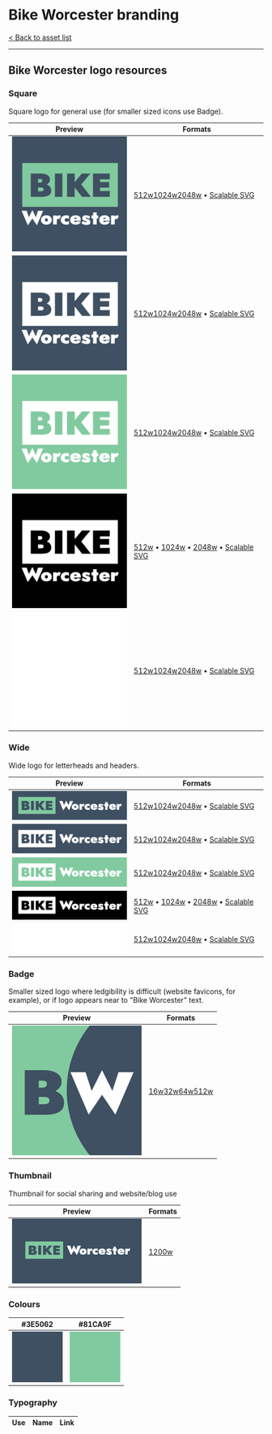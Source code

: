 # Bike Worcester branding

[< Back to asset list](./index.md)

---

## Bike Worcester logo resources

### Square
Square logo for general use (for smaller sized icons use Badge).

| Preview | Formats |
| ------- | ------- |
| [![Square](../assets/bike_worcester-logo/bike_worcester-logo-square-256.png)](bike_worcester-logo-square.md) | [512w](../assets/bike_worcester-logo/bike_worcester-logo-square-512.png)[1024w](../assets/bike_worcester-logo/bike_worcester-logo-square-1024.png)[2048w](../assets/bike_worcester-logo/bike_worcester-logo-square-2048.png) &bull; [Scalable SVG](../assets/bike_worcester-logo/bike_worcester-logo-square.svg) |
  | [![ 3E5062](../assets/bike_worcester-logo/bike_worcester-logo-square-mono-3E5062-256.png)](-.md#3E5062) | [512w](../assets/bike_worcester-logo/bike_worcester-logo-square-mono-3E5062-512.png)[1024w](../assets/bike_worcester-logo/bike_worcester-logo-square-mono-3E5062-1024.png)[2048w](../assets/bike_worcester-logo/bike_worcester-logo-square-mono-3E5062-2048.png) &bull; [Scalable SVG](../assets/bike_worcester-logo/bike_worcester-logo-square-mono-3E5062.svg) |
  | [![ 81CA9F](../assets/bike_worcester-logo/bike_worcester-logo-square-mono-81CA9F-256.png)](-.md#81CA9F) | [512w](../assets/bike_worcester-logo/bike_worcester-logo-square-mono-81CA9F-512.png)[1024w](../assets/bike_worcester-logo/bike_worcester-logo-square-mono-81CA9F-1024.png)[2048w](../assets/bike_worcester-logo/bike_worcester-logo-square-mono-81CA9F-2048.png) &bull; [Scalable SVG](../assets/bike_worcester-logo/bike_worcester-logo-square-mono-81CA9F.svg) |
| [![Square black](../assets/bike_worcester-logo/bike_worcester-logo-square-mono-000000-256.png)](bike_worcester-logo-square.md#000000) | [512w](../assets/bike_worcester-logo/bike_worcester-logo-square-mono-000000-512.png) &bull; [1024w](../assets/bike_worcester-logo/bike_worcester-logo-square-mono-000000-1024.png) &bull; [2048w](../assets/bike_worcester-logo/bike_worcester-logo-square-mono-000000-2048.png) &bull; [Scalable SVG](../assets/bike_worcester-logo/bike_worcester-logo-square-mono-000000.svg) |
| [![Square black](../assets/bike_worcester-logo/bike_worcester-logo-square-mono-ffffff-256.png)](bike_worcester-logo-square.md#ffffff) | [512w](../assets/bike_worcester-logo/bike_worcester-logo-square-mono-ffffff-512.png)[1024w](../assets/bike_worcester-logo/bike_worcester-logo-square-mono-ffffff-1024.png)[2048w](../assets/bike_worcester-logo/bike_worcester-logo-square-mono-ffffff-2048.png) &bull; [Scalable SVG](../assets/bike_worcester-logo/bike_worcester-logo-square-mono-ffffff.svg) |

### Wide
Wide logo for letterheads and headers.

| Preview | Formats |
| ------- | ------- |
| [![Wide](../assets/bike_worcester-logo/bike_worcester-logo-wide-256.png)](bike_worcester-logo-wide.md) | [512w](../assets/bike_worcester-logo/bike_worcester-logo-wide-512.png)[1024w](../assets/bike_worcester-logo/bike_worcester-logo-wide-1024.png)[2048w](../assets/bike_worcester-logo/bike_worcester-logo-wide-2048.png) &bull; [Scalable SVG](../assets/bike_worcester-logo/bike_worcester-logo-wide.svg) |
  | [![ 3E5062](../assets/bike_worcester-logo/bike_worcester-logo-wide-mono-3E5062-256.png)](-.md#3E5062) | [512w](../assets/bike_worcester-logo/bike_worcester-logo-wide-mono-3E5062-512.png)[1024w](../assets/bike_worcester-logo/bike_worcester-logo-wide-mono-3E5062-1024.png)[2048w](../assets/bike_worcester-logo/bike_worcester-logo-wide-mono-3E5062-2048.png) &bull; [Scalable SVG](../assets/bike_worcester-logo/bike_worcester-logo-wide-mono-3E5062.svg) |
  | [![ 81CA9F](../assets/bike_worcester-logo/bike_worcester-logo-wide-mono-81CA9F-256.png)](-.md#81CA9F) | [512w](../assets/bike_worcester-logo/bike_worcester-logo-wide-mono-81CA9F-512.png)[1024w](../assets/bike_worcester-logo/bike_worcester-logo-wide-mono-81CA9F-1024.png)[2048w](../assets/bike_worcester-logo/bike_worcester-logo-wide-mono-81CA9F-2048.png) &bull; [Scalable SVG](../assets/bike_worcester-logo/bike_worcester-logo-wide-mono-81CA9F.svg) |
| [![Wide black](../assets/bike_worcester-logo/bike_worcester-logo-wide-mono-000000-256.png)](bike_worcester-logo-wide.md#000000) | [512w](../assets/bike_worcester-logo/bike_worcester-logo-wide-mono-000000-512.png) &bull; [1024w](../assets/bike_worcester-logo/bike_worcester-logo-wide-mono-000000-1024.png) &bull; [2048w](../assets/bike_worcester-logo/bike_worcester-logo-wide-mono-000000-2048.png) &bull; [Scalable SVG](../assets/bike_worcester-logo/bike_worcester-logo-wide-mono-000000.svg) |
| [![Wide black](../assets/bike_worcester-logo/bike_worcester-logo-wide-mono-ffffff-256.png)](bike_worcester-logo-wide.md#ffffff) | [512w](../assets/bike_worcester-logo/bike_worcester-logo-wide-mono-ffffff-512.png)[1024w](../assets/bike_worcester-logo/bike_worcester-logo-wide-mono-ffffff-1024.png)[2048w](../assets/bike_worcester-logo/bike_worcester-logo-wide-mono-ffffff-2048.png) &bull; [Scalable SVG](../assets/bike_worcester-logo/bike_worcester-logo-wide-mono-ffffff.svg) |

### Badge
Smaller sized logo where ledgibility is difficult (website favicons, for example), or if logo appears near to &quot;Bike Worcester&quot; text.

| Preview | Formats |
| ------- | ------- |
| [![Badge](../assets/bike_worcester-logo/bike_worcester-logo-badge-256.png)](bike_worcester-logo-badge.md) | [16w](../assets/bike_worcester-logo/bike_worcester-logo-badge-16.png)[32w](../assets/bike_worcester-logo/bike_worcester-logo-badge-32.png)[64w](../assets/bike_worcester-logo/bike_worcester-logo-badge-64.png)[512w](../assets/bike_worcester-logo/bike_worcester-logo-badge-512.png) |

### Thumbnail
Thumbnail for social sharing and website/blog use

| Preview | Formats |
| ------- | ------- |
| [![Thumbnail](../assets/bike_worcester-logo/bike_worcester-logo-thumbnail-256.png)](bike_worcester-logo-thumbnail.md) | [1200w](../assets/bike_worcester-logo/bike_worcester-logo-thumbnail-1200.png) |


### Colours

| #3E5062 |  #81CA9F | 
| --- |  --- | 
| [![#3E5062 swatch](../assets/bike_worcester-logo/swatch-3E5062.png)]() |  [![#81CA9F swatch](../assets/bike_worcester-logo/swatch-81CA9F.png)]() | 

### Typography

| Use | Name | Link |
| --- | --- | --- |
